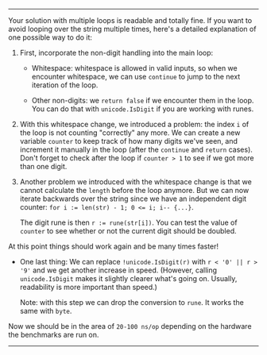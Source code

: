 
---
Your solution with multiple loops is readable and totally fine. If you want to avoid looping over the string multiple times, here's a detailed explanation of one possible way to do it:

1. First, incorporate the non-digit handling into the main loop:

    - Whitespace: whitespace is allowed in valid inputs, so when we encounter whitespace, we can use `continue` to jump to the next iteration of the loop.

    - Other non-digits: we `return false` if we encounter them in the loop. You can do that with `unicode.IsDigit` if you are working with runes.

1. With this whitespace change, we introduced a problem: the index `i` of the loop is not counting "correctly" any more. We can create a new variable `counter` to keep track of how many digits we've seen, and increment it manually in the loop (after the `continue` and `return` cases). Don't forget to check after the loop if `counter > 1` to see if we got more than one digit.

1. Another problem we introduced with the whitespace change is that we cannot calculate the `length` before the loop anymore. But we can now iterate backwards over the string since we have an independent digit counter: `for i := len(str) - 1; 0 <= i; i-- {...}`.

    The digit rune is then `r := rune(str[i])`. You can test the value of `counter` to see whether or not the current digit should be doubled.

At this point things should work again and be many times faster!

- One last thing: We can replace `!unicode.IsDigit(r)` with `r < '0' || r > '9'` and we get another increase in speed. (However, calling `unicode.IsDigit` makes it slightly clearer what's going on. Usually, readability is more important than speed.)

  Note: with this step we can drop the conversion to `rune`. It works the same with `byte`.

Now we should be in the area of `20-100 ns/op` depending on the hardware the benchmarks are run on.

---
